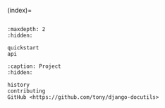 (index)=

```{include} ../README.md

```

```{toctree}
:maxdepth: 2
:hidden:

quickstart
api
```

```{toctree}
:caption: Project
:hidden:

history
contributing
GitHub <https://github.com/tony/django-docutils>

```
